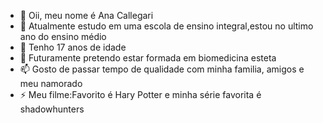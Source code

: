 - 👋 Oii, meu nome é Ana Callegari
- 👀 Atualmente estudo em uma escola de ensino integral,estou no ultimo ano do ensino médio
- 🌱 Tenho 17 anos de idade
- 💞️ Futuramente pretendo estar formada em biomedicina esteta 
- 📫 Gosto de passar tempo de qualidade com minha familia, amigos e meu namorado
- ⚡ Meu filme:Favorito é Hary Potter e minha série favorita é shadowhunters

